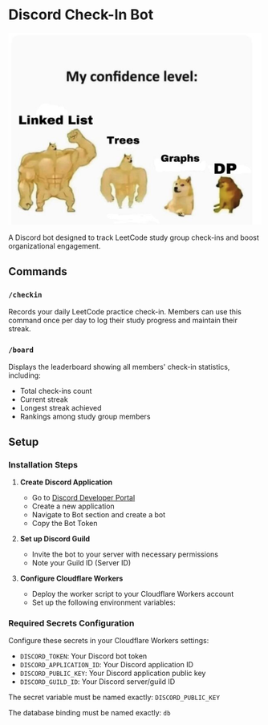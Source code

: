 # Discord Check-In Bot

![Confidence Level Meme](1730642416968.jpg)

A Discord bot designed to track LeetCode study group check-ins and boost organizational engagement.

## Commands

### `/checkin`
Records your daily LeetCode practice check-in. Members can use this command once per day to log their study progress and maintain their streak.

### `/board`
Displays the leaderboard showing all members' check-in statistics, including:
- Total check-ins count
- Current streak
- Longest streak achieved
- Rankings among study group members

## Setup

### Installation Steps

1. **Create Discord Application**
   - Go to [Discord Developer Portal](https://discord.com/developers/applications)
   - Create a new application
   - Navigate to Bot section and create a bot
   - Copy the Bot Token

2. **Set up Discord Guild**
   - Invite the bot to your server with necessary permissions
   - Note your Guild ID (Server ID)

3. **Configure Cloudflare Workers**
   - Deploy the worker script to your Cloudflare Workers account
   - Set up the following environment variables:

### Required Secrets Configuration

Configure these secrets in your Cloudflare Workers settings:

- `DISCORD_TOKEN`: Your Discord bot token
- `DISCORD_APPLICATION_ID`: Your Discord application ID  
- `DISCORD_PUBLIC_KEY`: Your Discord application public key
- `DISCORD_GUILD_ID`: Your Discord server/guild ID

The secret variable must be named exactly: `DISCORD_PUBLIC_KEY`

The database binding must be named exactly: `db`